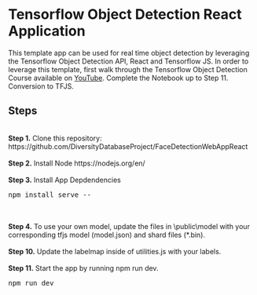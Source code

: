 # Tensorflow Object Detection React Application
<p>This template app can be used for real time object detection by leveraging the Tensorflow Object Detection API, React and Tensorflow JS. In order to leverage this template, first walk through the Tensorflow Object Detection Course available on <a href="https://www.youtube.com/c/nicholasrenotte">YouTube</a>. Complete the Notebook up to Step 11. Conversion to TFJS.  
<img src="">

## Steps
<br />
<b>Step 1.</b> Clone this repository: https://github.com/DiversityDatabaseProject/FaceDetectionWebAppReact
<br/><br/>
<b>Step 2.</b> Install Node https://nodejs.org/en/
<br/><br/>
<b>Step 3.</b> Install App Depdendencies
<pre>npm install serve --</pre>
<br/><br/>
<b>Step 4.</b> To use your own model, update the files in \public\model with your corresponding tfjs model (model.json) and shard files (*.bin).
<br/><br/>
<b>Step 10.</b> Update the labelmap inside of utilities.js with your labels.</a>
<br/><br/>
<b>Step 11.</b> Start the app by running npm run dev.</a>
<pre>npm run dev</pre>
<br/><br/>
